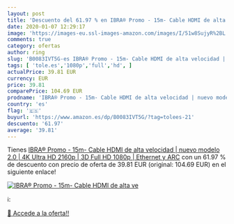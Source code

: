 ```yaml
---
layout: post
title: 'Descuento del 61.97 % en IBRA® Promo - 15m- Cable HDMI de alta ve'
date: 2020-01-07 12:29:17
image: 'https://images-eu.ssl-images-amazon.com/images/I/51w8SujyR%2BL._SL200_.jpg'
comments: true
category: ofertas
author: ring
slug: 'B0083IVT5G-es IBRA® Promo - 15m- Cable HDMI de alta velocidad | nuevo...'
tags: [ 'tole.es','1080p','full','hd', ]
actualPrice: 39.81 EUR
currency: EUR
price: 39.81
comparePrice: 104.69 EUR
prodname: 'IBRA® Promo - 15m- Cable HDMI de alta velocidad | nuevo modelo 2.0 | 4K Ultra HD 2160p | 3D Full HD 1080p | Ethernet y ARC'
country: 'es'
flag: '🇪🇸'
buyurl: 'https://www.amazon.es/dp/B0083IVT5G/?tag=tolees-21'
descuento: '61.97'
average: '39.81'
---
```


Tienes [IBRA® Promo - 15m- Cable HDMI de alta velocidad | nuevo modelo 2.0 | 4K Ultra HD 2160p | 3D Full HD 1080p | Ethernet y ARC](https://www.amazon.es/dp/B0083IVT5G/?tag=tolees-21) con un 61.97 % de descuento con precio de oferta de 39.81 EUR (original: 104.69 EUR) en el siguiente enlace!

[![IBRA® Promo - 15m- Cable HDMI de alta ve](https://images-eu.ssl-images-amazon.com/images/I/51w8SujyR%2BL._SL200_.jpg)](https://www.amazon.es/dp/B0083IVT5G/?tag=tolees-21)

ℹ️:


[🛒 Accede a la oferta!!](https://www.amazon.es/dp/B0083IVT5G/?tag=tolees-21)
